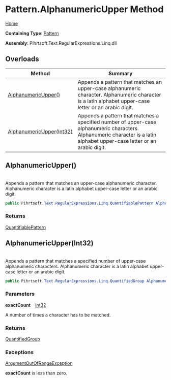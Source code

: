 # Pattern\.AlphanumericUpper Method

[Home](../../../../../../README.md)

**Containing Type**: [Pattern](../README.md)

**Assembly**: Pihrtsoft\.Text\.RegularExpressions\.Linq\.dll

## Overloads

| Method | Summary |
| ------ | ------- |
| [AlphanumericUpper()](#Pihrtsoft_Text_RegularExpressions_Linq_Pattern_AlphanumericUpper) | Appends a pattern that matches an upper\-case alphanumeric character\. Alphanumeric character is a latin alphabet upper\-case letter or an arabic digit\. |
| [AlphanumericUpper(Int32)](#Pihrtsoft_Text_RegularExpressions_Linq_Pattern_AlphanumericUpper_System_Int32_) | Appends a pattern that matches a specified number of upper\-case alphanumeric characters\. Alphanumeric character is a latin alphabet upper\-case letter or an arabic digit\. |

## AlphanumericUpper\(\) <a id="Pihrtsoft_Text_RegularExpressions_Linq_Pattern_AlphanumericUpper"></a>

\
Appends a pattern that matches an upper\-case alphanumeric character\. Alphanumeric character is a latin alphabet upper\-case letter or an arabic digit\.

```csharp
public Pihrtsoft.Text.RegularExpressions.Linq.QuantifiablePattern AlphanumericUpper()
```

### Returns

[QuantifiablePattern](../../QuantifiablePattern/README.md)

## AlphanumericUpper\(Int32\) <a id="Pihrtsoft_Text_RegularExpressions_Linq_Pattern_AlphanumericUpper_System_Int32_"></a>

\
Appends a pattern that matches a specified number of upper\-case alphanumeric characters\. Alphanumeric character is a latin alphabet upper\-case letter or an arabic digit\.

```csharp
public Pihrtsoft.Text.RegularExpressions.Linq.QuantifiedGroup AlphanumericUpper(int exactCount)
```

### Parameters

**exactCount** &ensp; [Int32](https://docs.microsoft.com/en-us/dotnet/api/system.int32)

A number of times a character has to be matched\.

### Returns

[QuantifiedGroup](../../QuantifiedGroup/README.md)

### Exceptions

[ArgumentOutOfRangeException](https://docs.microsoft.com/en-us/dotnet/api/system.argumentoutofrangeexception)

**exactCount** is less than zero\.

